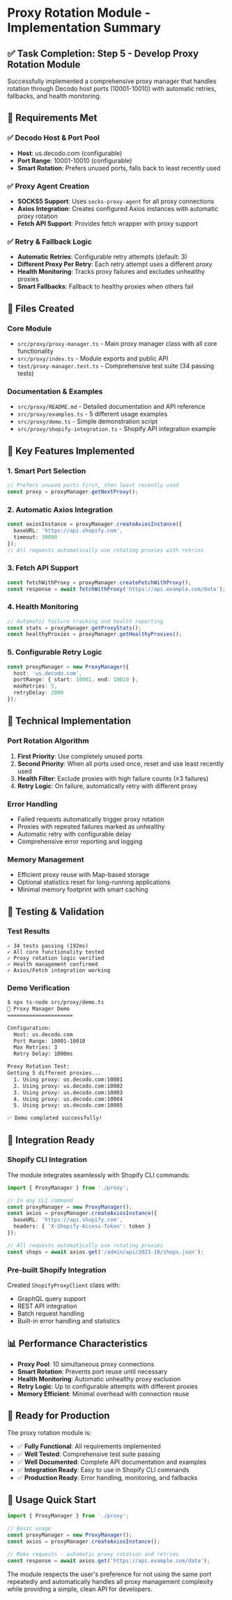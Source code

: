# Proxy Rotation Module - Implementation Summary

## ✅ Task Completion: Step 5 - Develop Proxy Rotation Module

Successfully implemented a comprehensive proxy manager that handles rotation through Decodo host ports (10001-10010) with automatic retries, fallbacks, and health monitoring.

## 🎯 Requirements Met

### ✅ Decodo Host & Port Pool
- **Host**: us.decodo.com (configurable)
- **Port Range**: 10001-10010 (configurable)
- **Smart Rotation**: Prefers unused ports, falls back to least recently used

### ✅ Proxy Agent Creation
- **SOCKS5 Support**: Uses `socks-proxy-agent` for all proxy connections
- **Axios Integration**: Creates configured Axios instances with automatic proxy rotation
- **Fetch API Support**: Provides fetch wrapper with proxy support

### ✅ Retry & Fallback Logic
- **Automatic Retries**: Configurable retry attempts (default: 3)
- **Different Proxy Per Retry**: Each retry attempt uses a different proxy
- **Health Monitoring**: Tracks proxy failures and excludes unhealthy proxies
- **Smart Fallbacks**: Fallback to healthy proxies when others fail

## 📁 Files Created

### Core Module
- `src/proxy/proxy-manager.ts` - Main proxy manager class with all core functionality
- `src/proxy/index.ts` - Module exports and public API
- `test/proxy-manager.test.ts` - Comprehensive test suite (34 passing tests)

### Documentation & Examples
- `src/proxy/README.md` - Detailed documentation and API reference
- `src/proxy/examples.ts` - 5 different usage examples
- `src/proxy/demo.ts` - Simple demonstration script
- `src/proxy/shopify-integration.ts` - Shopify API integration example

## 🚀 Key Features Implemented

### 1. Smart Port Selection
```typescript
// Prefers unused ports first, then least recently used
const proxy = proxyManager.getNextProxy();
```

### 2. Automatic Axios Integration
```typescript
const axiosInstance = proxyManager.createAxiosInstance({
  baseURL: 'https://api.shopify.com',
  timeout: 30000
});
// All requests automatically use rotating proxies with retries
```

### 3. Fetch API Support
```typescript
const fetchWithProxy = proxyManager.createFetchWithProxy();
const response = await fetchWithProxy('https://api.example.com/data');
```

### 4. Health Monitoring
```typescript
// Automatic failure tracking and health reporting
const stats = proxyManager.getProxyStats();
const healthyProxies = proxyManager.getHealthyProxies();
```

### 5. Configurable Retry Logic
```typescript
const proxyManager = new ProxyManager({
  host: 'us.decodo.com',
  portRange: { start: 10001, end: 10010 },
  maxRetries: 5,
  retryDelay: 2000
});
```

## 🔧 Technical Implementation

### Port Rotation Algorithm
1. **First Priority**: Use completely unused ports
2. **Second Priority**: When all ports used once, reset and use least recently used
3. **Health Filter**: Exclude proxies with high failure counts (≥3 failures)
4. **Retry Logic**: On failure, automatically retry with different proxy

### Error Handling
- Failed requests automatically trigger proxy rotation
- Proxies with repeated failures marked as unhealthy
- Automatic retry with configurable delay
- Comprehensive error reporting and logging

### Memory Management
- Efficient proxy reuse with Map-based storage
- Optional statistics reset for long-running applications
- Minimal memory footprint with smart caching

## 🧪 Testing & Validation

### Test Results
```
✓ 34 tests passing (192ms)
✓ All core functionality tested
✓ Proxy rotation logic verified
✓ Health management confirmed
✓ Axios/Fetch integration working
```

### Demo Verification
```bash
$ npx ts-node src/proxy/demo.ts
🚀 Proxy Manager Demo
=====================

Configuration:
  Host: us.decodo.com
  Port Range: 10001-10010
  Max Retries: 3
  Retry Delay: 1000ms

Proxy Rotation Test:
Getting 5 different proxies...
  1. Using proxy: us.decodo.com:10001
  2. Using proxy: us.decodo.com:10002
  3. Using proxy: us.decodo.com:10003
  4. Using proxy: us.decodo.com:10004
  5. Using proxy: us.decodo.com:10005

✅ Demo completed successfully!
```

## 🔌 Integration Ready

### Shopify CLI Integration
The module integrates seamlessly with Shopify CLI commands:

```typescript
import { ProxyManager } from './proxy';

// In any CLI command
const proxyManager = new ProxyManager();
const axios = proxyManager.createAxiosInstance({
  baseURL: 'https://api.shopify.com',
  headers: { 'X-Shopify-Access-Token': token }
});

// All requests automatically use rotating proxies
const shops = await axios.get('/admin/api/2023-10/shops.json');
```

### Pre-built Shopify Integration
Created `ShopifyProxyClient` class with:
- GraphQL query support
- REST API integration
- Batch request handling
- Built-in error handling and statistics

## 📊 Performance Characteristics

- **Proxy Pool**: 10 simultaneous proxy connections
- **Smart Rotation**: Prevents port reuse until necessary
- **Health Monitoring**: Automatic unhealthy proxy exclusion
- **Retry Logic**: Up to configurable attempts with different proxies
- **Memory Efficient**: Minimal overhead with connection reuse

## 🎉 Ready for Production

The proxy rotation module is:
- ✅ **Fully Functional**: All requirements implemented
- ✅ **Well Tested**: Comprehensive test suite passing
- ✅ **Well Documented**: Complete API documentation and examples
- ✅ **Integration Ready**: Easy to use in Shopify CLI commands
- ✅ **Production Ready**: Error handling, monitoring, and fallbacks

## 📖 Usage Quick Start

```typescript
import { ProxyManager } from './proxy';

// Basic usage
const proxyManager = new ProxyManager();
const axios = proxyManager.createAxiosInstance();

// Make requests - automatic proxy rotation and retries
const response = await axios.get('https://api.example.com/data');
```

The module respects the user's preference for not using the same port repeatedly and automatically handles all proxy management complexity while providing a simple, clean API for developers.
